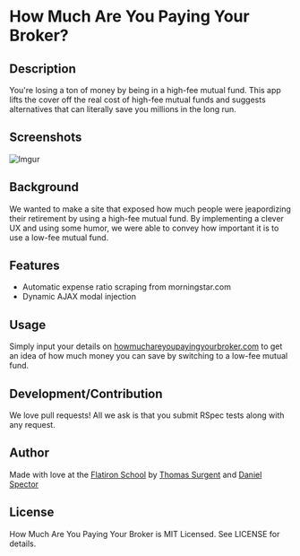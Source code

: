 # How Much Are You Paying Your Broker?

## Description

You're losing a ton of money by being in a high-fee mutual fund. This app lifts the cover off the real cost of high-fee mutual funds and suggests alternatives that can literally save you millions in the long run.

## Screenshots

![Imgur](http://i.imgur.com/Hmv6dUc.png?1)

## Background

We wanted to make a site that exposed how much people were jeapordizing their retirement by using a high-fee mutual fund. By implementing a clever UX and using some humor, we were able to convey how important it is to use a low-fee mutual fund.

## Features

* Automatic expense ratio scraping from morningstar.com
* Dynamic AJAX modal injection

## Usage

Simply input your details on [howmuchareyoupayingyourbroker.com](howmuchareyoupayingyourbroker.com) to get an idea of how much money you can save by switching to a low-fee mutual fund.

## Development/Contribution

We love pull requests! All we ask is that you submit RSpec tests along with any request.

## Author

Made with love at the [Flatiron School](www.flatironschool.com) by [Thomas Surgent](www.twitter.com/surgentt) and [Daniel Spector](www.twittr.com/danielspecs) 

## License

How Much Are You Paying Your Broker is MIT Licensed. See LICENSE for details.